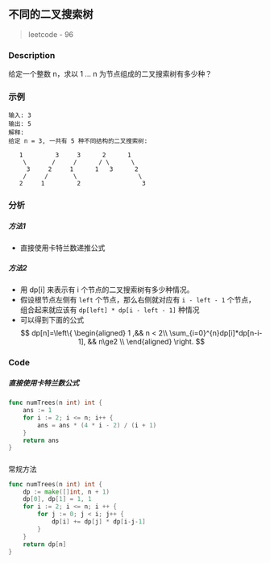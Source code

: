 ## 不同的二叉搜索树
> leetcode - 96

### Description
给定一个整数 n，求以 1 ... n 为节点组成的二叉搜索树有多少种？

### 示例
```
输入: 3
输出: 5
解释:
给定 n = 3, 一共有 5 种不同结构的二叉搜索树:

   1         3     3      2      1
    \       /     /      / \      \
     3     2     1      1   3      2
    /     /       \                 \
   2     1         2                 3
```

### 分析
##### 方法1
* 直接使用卡特兰数递推公式
##### 方法2
* 用 dp[i] 来表示有 i 个节点的二叉搜索树有多少种情况。
* 假设根节点左侧有 `left` 个节点，那么右侧就对应有 `i - left - 1` 个节点，组合起来就应该有 `dp[left] * dp[i - left - 1]` 种情况
* 可以得到下面的公式
$$
dp[n]=\left\{
\begin{aligned}
1 ,&& n < 2\\
\sum_{i=0}^{n}dp[i]*dp[n-i-1], && n\ge2 \\
\end{aligned}
\right.
$$


### Code
##### 直接使用卡特兰数公式
```go
func numTrees(n int) int {
    ans := 1
    for i := 2; i <= n; i++ {
        ans = ans * (4 * i - 2) / (i + 1)
    }
    return ans
}
```

#####
常规方法
```go
func numTrees(n int) int {
    dp := make([]int, n + 1)
    dp[0], dp[1] = 1, 1
    for i := 2; i <= n; i ++ {
        for j := 0; j < i; j++ {
            dp[i] += dp[j] * dp[i-j-1]
        }
    }
    return dp[n]
}
```